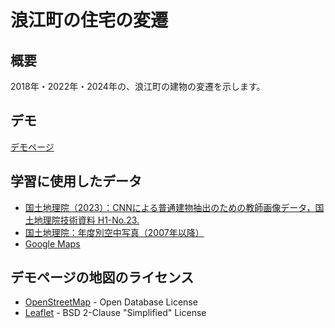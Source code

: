 # 浪江町の住宅の変遷

## 概要
2018年・2022年・2024年の、浪江町の建物の変遷を示します。

## デモ
[デモページ](https://bull-frog.github.io/namie-map/)

## 学習に使用したデータ
- [国土地理院（2023）：CNNによる普通建物抽出のための教師画像データ，国土地理院技術資料 H1-No.23.](https://gisstar.gsi.go.jp/gsi-dataset/index_ja.html)
- [国土地理院：年度別空中写真（2007年以降）](https://maps.gsi.go.jp/development/ichiran.html)
- [Google Maps](https://www.google.com/maps/)

## デモページの地図のライセンス
- [OpenStreetMap](https://www.openstreetmap.org/) - Open Database License
- [Leaflet](https://leafletjs.com/) - BSD 2-Clause "Simplified" License